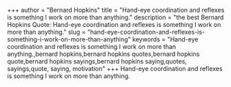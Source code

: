 +++
author = "Bernard Hopkins"
title = "Hand-eye coordination and reflexes is something I work on more than anything."
description = "the best Bernard Hopkins Quote: Hand-eye coordination and reflexes is something I work on more than anything."
slug = "hand-eye-coordination-and-reflexes-is-something-i-work-on-more-than-anything"
keywords = "Hand-eye coordination and reflexes is something I work on more than anything.,bernard hopkins,bernard hopkins quotes,bernard hopkins quote,bernard hopkins sayings,bernard hopkins saying,quotes, sayings,quote, saying, motivation"
+++
Hand-eye coordination and reflexes is something I work on more than anything.
